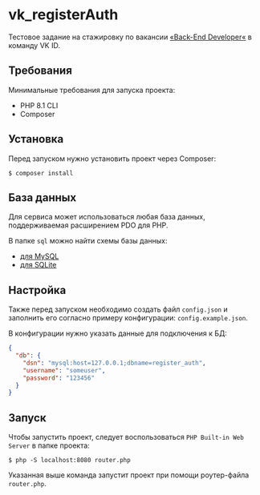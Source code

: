 # vk_registerAuth

Тестовое задание на стажировку по вакансии [«Back-End Developer«](https://internship.vk.company/vacancy/783) в команду VK ID.

## Требования

Минимальные требования для запуска проекта:
- PHP 8.1 CLI
- Composer

## Установка

Перед запуском нужно установить проект через Composer:

```shell
$ composer install
```

## База данных

Для сервиса может использоваться любая база данных, поддерживаемая расширением PDO для PHP.

В папке `sql` можно найти схемы базы данных:
- [для MySQL](https://github.com/Encritary/vk_registerAuth/blob/main/sql/mysql_schema.sql)
- [для SQLite](https://github.com/Encritary/vk_registerAuth/blob/main/sql/sqlite_schema.sql)

## Настройка

Также перед запуском необходимо создать файл `config.json` и заполнить его согласно примеру конфигурации: `config.example.json`.

В конфигурации нужно указать данные для подключения к БД:

```json
{
  "db": {
    "dsn": "mysql:host=127.0.0.1;dbname=register_auth",
    "username": "someuser",
    "password": "123456"
  }
}
```

## Запуск

Чтобы запустить проект, следует воспользоваться ``PHP Built-in Web Server`` в папке проекта:

```shell
$ php -S localhost:8080 router.php
```

Указанная выше команда запустит проект при помощи роутер-файла ``router.php``.